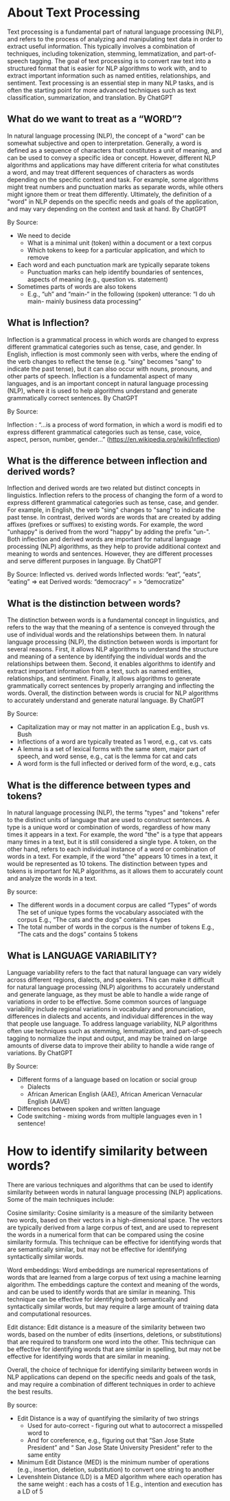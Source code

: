 # About Text Processing
Text processing is a fundamental part of natural language processing (NLP), and refers to the process of analyzing and manipulating text data in order to extract useful information. This typically involves a combination of techniques, including tokenization, stemming, lemmatization, and part-of-speech tagging. The goal of text processing is to convert raw text into a structured format that is easier for NLP algorithms to work with, and to extract important information such as named entities, relationships, and sentiment. Text processing is an essential step in many NLP tasks, and is often the starting point for more advanced techniques such as text classification, summarization, and translation.
By ChatGPT

## What do we want to treat as a “WORD”?
In natural language processing (NLP), the concept of a "word" can be somewhat subjective and open to interpretation. Generally, a word is defined as a sequence of characters that constitutes a unit of meaning, and can be used to convey a specific idea or concept. However, different NLP algorithms and applications may have different criteria for what constitutes a word, and may treat different sequences of characters as words depending on the specific context and task. For example, some algorithms might treat numbers and punctuation marks as separate words, while others might ignore them or treat them differently. Ultimately, the definition of a "word" in NLP depends on the specific needs and goals of the application, and may vary depending on the context and task at hand.
By ChatGPT


By Source:

- We need to decide
    * What is a minimal unit (token) within a document or a text corpus
    * Which tokens to keep for a particular application, and which to remove
- Each word and each punctuation mark are typically separate tokens
    * Punctuation marks can help identify boundaries of sentences, aspects of meaning (e.g., question vs. statement)
- Sometimes parts of words are also tokens
    * E.g., “uh” and “main-“ in the following (spoken) utterance: “I do uh main- mainly business data processing”

## What is Inflection?

Inflection is a grammatical process in which words are changed to express different grammatical categories such as tense, case, and gender. In English, inflection is most commonly seen with verbs, where the ending of the verb changes to reflect the tense (e.g. "sing" becomes "sang" to indicate the past tense), but it can also occur with nouns, pronouns, and other parts of speech. Inflection is a fundamental aspect of many languages, and is an important concept in natural language processing (NLP), where it is used to help algorithms understand and generate grammatically correct sentences.
By ChatGPT

By Source:

Inflection
: “…is a process of word formation, in which a word is modifi ed to express different grammatical categories such as tense, case, voice, aspect, person, number, gender…”	(https://en.wikipedia.org/wiki/Inflection)

## What is the difference between inflection and derived words?
Inflection and derived words are two related but distinct concepts in linguistics. Inflection refers to the process of changing the form of a word to express different grammatical categories such as tense, case, and gender. For example, in English, the verb "sing" changes to "sang" to indicate the past tense. In contrast, derived words are words that are created by adding affixes (prefixes or suffixes) to existing words. For example, the word "unhappy" is derived from the word "happy" by adding the prefix "un-". Both inflection and derived words are important for natural language processing (NLP) algorithms, as they help to provide additional context and meaning to words and sentences. However, they are different processes and serve different purposes in language.
By ChatGPT

By Source:
Inflected vs. derived words
Inflected words: “eat”, “eats”, “eating” => eat Derived words: “democracy” = > “democratize”

## What is the distinction between words?

The distinction between words is a fundamental concept in linguistics, and refers to the way that the meaning of a sentence is conveyed through the use of individual words and the relationships between them. In natural language processing (NLP), the distinction between words is important for several reasons. First, it allows NLP algorithms to understand the structure and meaning of a sentence by identifying the individual words and the relationships between them. Second, it enables algorithms to identify and extract important information from a text, such as named entities, relationships, and sentiment. Finally, it allows algorithms to generate grammatically correct sentences by properly arranging and inflecting the words. Overall, the distinction between words is crucial for NLP algorithms to accurately understand and generate natural language.
By ChatGPT

By Source:

- Capitalization may or may not matter in an application
E.g., bush vs. Bush
- Inflections of a word are typically treated as 1 word, e.g., cat vs. cats
- A lemma is a set of lexical forms with the same stem, major part of speech, and word sense, e.g., cat is the lemma for cat and cats
- A word form is the full inflected or derived form of the word, e.g., cats

## What is the difference between types and tokens?

In natural language processing (NLP), the terms "types" and "tokens" refer to the distinct units of language that are used to construct sentences. A type is a unique word or combination of words, regardless of how many times it appears in a text. For example, the word "the" is a type that appears many times in a text, but it is still considered a single type. A token, on the other hand, refers to each individual instance of a word or combination of words in a text. For example, if the word "the" appears 10 times in a text, it would be represented as 10 tokens. The distinction between types and tokens is important for NLP algorithms, as it allows them to accurately count and analyze the words in a text.

By source:

- The different words in a document corpus are called “Types” of words
The set of unique types forms the vocabulary associated with the corpus E.g., “The cats and the dogs” contains 4 types
- The total number of words in the corpus is the number of tokens
E.g., “The cats and the dogs” contains 5 tokens


## What is LANGUAGE VARIABILITY?
Language variability refers to the fact that natural language can vary widely across different regions, dialects, and speakers. This can make it difficult for natural language processing (NLP) algorithms to accurately understand and generate language, as they must be able to handle a wide range of variations in order to be effective. Some common sources of language variability include regional variations in vocabulary and pronunciation, differences in dialects and accents, and individual differences in the way that people use language. To address language variability, NLP algorithms often use techniques such as stemming, lemmatization, and part-of-speech tagging to normalize the input and output, and may be trained on large amounts of diverse data to improve their ability to handle a wide range of variations.
By ChatGPT

By Source:

- Different forms of a language based on location or social group
    * Dialects
    * African American English (AAE), African American Vernacular English (AAVE)
- Differences between spoken and written language
- Code switching - mixing words from multiple languages even in 1 sentence!

# How to identify similarity between words?

There are various techniques and algorithms that can be used to identify similarity between words in natural language processing (NLP) applications. Some of the main techniques include:

Cosine similarity: Cosine similarity is a measure of the similarity between two words, based on their vectors in a high-dimensional space. The vectors are typically derived from a large corpus of text, and are used to represent the words in a numerical form that can be compared using the cosine similarity formula. This technique can be effective for identifying words that are semantically similar, but may not be effective for identifying syntactically similar words.

Word embeddings: Word embeddings are numerical representations of words that are learned from a large corpus of text using a machine learning algorithm. The embeddings capture the context and meaning of the words, and can be used to identify words that are similar in meaning. This technique can be effective for identifying both semantically and syntactically similar words, but may require a large amount of training data and computational resources.

Edit distance: Edit distance is a measure of the similarity between two words, based on the number of edits (insertions, deletions, or substitutions) that are required to transform one word into the other. This technique can be effective for identifying words that are similar in spelling, but may not be effective for identifying words that are similar in meaning.

Overall, the choice of technique for identifying similarity between words in NLP applications can depend on the specific needs and goals of the task, and may require a combination of different techniques in order to achieve the best results.

By source:

- Edit Distance is a way of quantifying the similarity of two strings
    * Used for auto-correct - figuring out what to autocorrect a misspelled word to
    * And for coreference, e.g., figuring out that “San Jose State President” and “ San Jose State University President” refer to the same entity
- Minimum Edit Distance (MED) is the minimum number of operations (e.g., insertion, deletion, substitution) to convert one string to another
- Levenshtein Distance (LD) is a MED algorithm where each operation has the same weight : each has a costs of 1
E.g., intention and execution has a LD of 5
